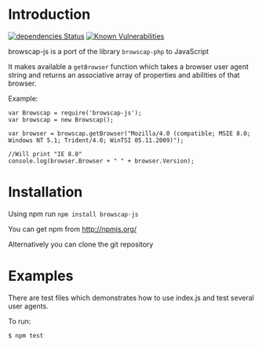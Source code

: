 # Introduction

[![dependencies Status](https://david-dm.org/mimmi20/browscap-js/status.svg)](https://david-dm.org/mimmi20/browscap-js)
[![Known Vulnerabilities](https://snyk.io/test/github/mimmi20/browscap-js/badge.svg)](https://snyk.io/test/github/mimmi20/browscap-js)

browscap-js is a port of the library `browscap-php` to JavaScript

It makes available a `getBrowser` function which takes a browser user agent string
and returns an associative array of properties and abilities of that browser.

Example:

```node
var Browscap = require('browscap-js');
var browscap = new Browscap();

var browser = browscap.getBrowser("Mozilla/4.0 (compatible; MSIE 8.0; Windows NT 5.1; Trident/4.0; WinTSI 05.11.2009)");

//Will print "IE 8.0"
console.log(browser.Browser + " " + browser.Version);
```

# Installation

Using npm run `npm install browscap-js`

You can get npm from http://npmjs.org/

Alternatively you can clone the git repository

# Examples

There are test files which demonstrates how to use index.js and test
several user agents.

To run:

```node
$ npm test
```
